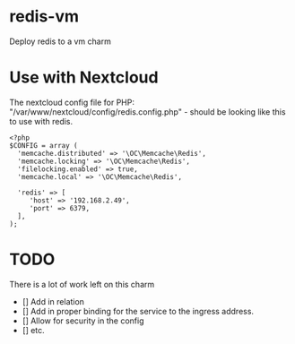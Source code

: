 # redis-vm
Deploy redis to a vm charm

# Use with Nextcloud
The nextcloud config file for PHP: "/var/www/nextcloud/config/redis.config.php" - should be looking like this to use with redis.

```
<?php
$CONFIG = array (
  'memcache.distributed' => '\OC\Memcache\Redis',
  'memcache.locking' => '\OC\Memcache\Redis',
  'filelocking.enabled' => true,
  'memcache.local' => '\OC\Memcache\Redis',

  'redis' => [
     'host' => '192.168.2.49',
     'port' => 6379,
  ],
);
```

# TODO
There is a lot of work left on this charm

- [] Add in relation
- [] Add in proper binding for the service to the ingress address.
- [] Allow for security in the config
- [] etc.

